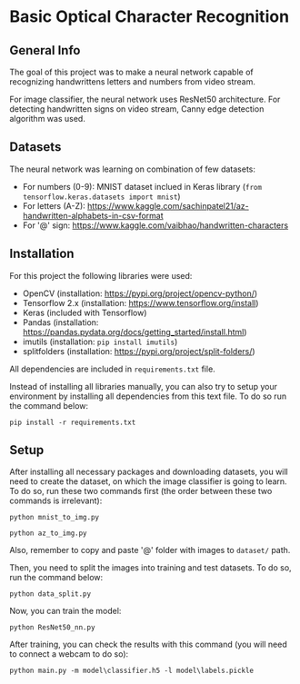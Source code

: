 # Basic Optical Character Recognition
## General Info
The goal of this project was to make a neural network capable of recognizing handwrittens letters and numbers from video stream.

For image classifier, the neural network uses ResNet50 architecture. For detecting handwritten signs on video stream, Canny edge detection algorithm was used. 

## Datasets
The neural network was learning on combination of few datasets:
* For numbers (0-9): MNIST dataset inclued in Keras library (```from tensorflow.keras.datasets import mnist```)
* For letters (A-Z): https://www.kaggle.com/sachinpatel21/az-handwritten-alphabets-in-csv-format
* For '@' sign: https://www.kaggle.com/vaibhao/handwritten-characters

## Installation
For this project the following libraries were used:
* OpenCV (installation: https://pypi.org/project/opencv-python/)
* Tensorflow 2.x (installation: https://www.tensorflow.org/install)
* Keras (included with Tensorflow)
* Pandas (installation: https://pandas.pydata.org/docs/getting_started/install.html)
* imutils (installation: ```pip install imutils```)
* splitfolders (installation: https://pypi.org/project/split-folders/)

All dependencies are included in ```requirements.txt``` file.

Instead of installing all libraries manually, you can also try to setup your environment by installing all dependencies from this text file. To do so run the command below:
```
pip install -r requirements.txt
```

## Setup
After installing all necessary packages and downloading datasets, you will need to create the dataset, on which the image classifier is going to learn. To do so,
run these two commands first (the order between these two commands is irrelevant):
```
python mnist_to_img.py
```
```
python az_to_img.py
```

Also, remember to copy and paste '@' folder with images to ```dataset/``` path.

Then, you need to split the images into training and test datasets. To do so, run the command below:
```
python data_split.py
```

Now, you can train the model:
```
python ResNet50_nn.py
```

After training, you can check the results with this command (you will need to connect a webcam to do so):
```
python main.py -m model\classifier.h5 -l model\labels.pickle
```
